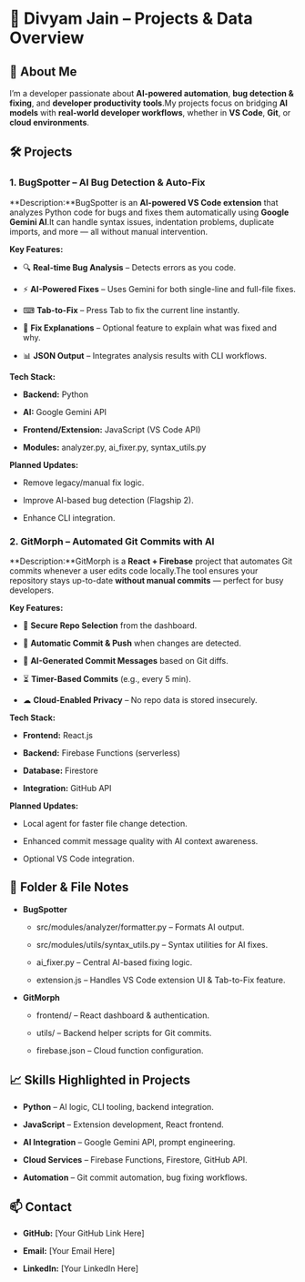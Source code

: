 🚀 Divyam Jain – Projects & Data Overview
=========================================

📌 About Me
-----------

I’m a developer passionate about **AI-powered automation**, **bug detection & fixing**, and **developer productivity tools**.My projects focus on bridging **AI models** with **real-world developer workflows**, whether in **VS Code**, **Git**, or **cloud environments**.

🛠 Projects
-----------

### 1\. **BugSpotter** – AI Bug Detection & Auto-Fix

**Description:**BugSpotter is an **AI-powered VS Code extension** that analyzes Python code for bugs and fixes them automatically using **Google Gemini AI**.It can handle syntax issues, indentation problems, duplicate imports, and more — all without manual intervention.

**Key Features:**

*   🔍 **Real-time Bug Analysis** – Detects errors as you code.
    
*   ⚡ **AI-Powered Fixes** – Uses Gemini for both single-line and full-file fixes.
    
*   ⌨ **Tab-to-Fix** – Press Tab to fix the current line instantly.
    
*   📄 **Fix Explanations** – Optional feature to explain what was fixed and why.
    
*   📊 **JSON Output** – Integrates analysis results with CLI workflows.
    

**Tech Stack:**

*   **Backend:** Python
    
*   **AI:** Google Gemini API
    
*   **Frontend/Extension:** JavaScript (VS Code API)
    
*   **Modules:** analyzer.py, ai\_fixer.py, syntax\_utils.py
    

**Planned Updates:**

*   Remove legacy/manual fix logic.
    
*   Improve AI-based bug detection (Flagship 2).
    
*   Enhance CLI integration.
    

### 2\. **GitMorph** – Automated Git Commits with AI

**Description:**GitMorph is a **React + Firebase** project that automates Git commits whenever a user edits code locally.The tool ensures your repository stays up-to-date **without manual commits** — perfect for busy developers.

**Key Features:**

*   🔐 **Secure Repo Selection** from the dashboard.
    
*   🔄 **Automatic Commit & Push** when changes are detected.
    
*   🧠 **AI-Generated Commit Messages** based on Git diffs.
    
*   ⏳ **Timer-Based Commits** (e.g., every 5 min).
    
*   ☁ **Cloud-Enabled Privacy** – No repo data is stored insecurely.
    

**Tech Stack:**

*   **Frontend:** React.js
    
*   **Backend:** Firebase Functions (serverless)
    
*   **Database:** Firestore
    
*   **Integration:** GitHub API
    

**Planned Updates:**

*   Local agent for faster file change detection.
    
*   Enhanced commit message quality with AI context awareness.
    
*   Optional VS Code integration.
    

📂 Folder & File Notes
----------------------

*   **BugSpotter**
    
    *   src/modules/analyzer/formatter.py – Formats AI output.
        
    *   src/modules/utils/syntax\_utils.py – Syntax utilities for AI fixes.
        
    *   ai\_fixer.py – Central AI-based fixing logic.
        
    *   extension.js – Handles VS Code extension UI & Tab-to-Fix feature.
        
*   **GitMorph**
    
    *   frontend/ – React dashboard & authentication.
        
    *   utils/ – Backend helper scripts for Git commits.
        
    *   firebase.json – Cloud function configuration.
        

📈 Skills Highlighted in Projects
---------------------------------

*   **Python** – AI logic, CLI tooling, backend integration.
    
*   **JavaScript** – Extension development, React frontend.
    
*   **AI Integration** – Google Gemini API, prompt engineering.
    
*   **Cloud Services** – Firebase Functions, Firestore, GitHub API.
    
*   **Automation** – Git commit automation, bug fixing workflows.
    

📫 Contact
----------

*   **GitHub:** \[Your GitHub Link Here\]
    
*   **Email:** \[Your Email Here\]
    
*   **LinkedIn:** \[Your LinkedIn Here\]
